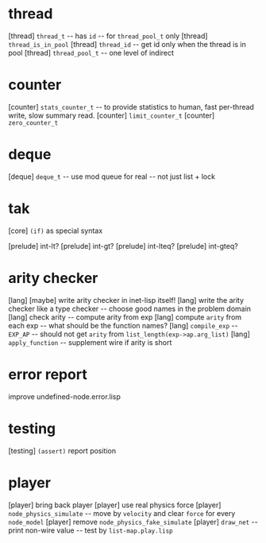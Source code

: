 # thread

[thread] `thread_t` -- has `id` -- for `thread_pool_t` only
[thread] `thread_is_in_pool`
[thread] `thread_id` -- get id only when the thread is in pool
[thread] `thread_pool_t` -- one level of indirect

# counter

[counter] `stats_counter_t` -- to provide statistics to human, fast per-thread write, slow summary read.
[counter] `limit_counter_t`
[counter] `zero_counter_t`

# deque

[deque] `deque_t` -- use mod queue for real -- not just list + lock

# tak

[core] `(if)` as special syntax

[prelude] int-lt?
[prelude] int-gt?
[prelude] int-lteq?
[prelude] int-gteq?

# arity checker

[lang] [maybe] write arity checker in inet-lisp itself!
[lang] write the arity checker like a type checker -- choose good names in the problem domain
[lang] check arity -- compute arity from exp
[lang] compute `arity` from each exp -- what should be the function names?
[lang] `compile_exp` -- `EXP_AP` -- should not get `arity` from `list_length(exp->ap.arg_list)`
[lang] `apply_function` -- supplement wire if arity is short

# error report

improve undefined-node.error.lisp

# testing

[testing] `(assert)` report position

# player

[player] bring back player
[player] use real physics force
[player] `node_physics_simulate` -- move by `velocity` and clear `force` for every `node_model`
[player] remove `node_physics_fake_simulate`
[player] `draw_net` -- print non-wire value -- test by `list-map.play.lisp`
